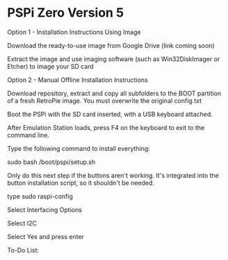 # PSPi Zero Version 5
 
Option 1 - Installation Instructions Using Image

Download the ready-to-use image from Google Drive (link coming soon)

Extract the image and use imaging software (such as Win32DiskImager or Etcher) to image your SD card

Option 2 - Manual Offline Installation Instructions

Download repository, extract and copy all subfolders to the BOOT partition of a fresh RetroPie image. You must overwrite the original config.txt

Boot the PSPi with the SD card inserted, with a USB keyboard attached.

After Emulation Station loads, press F4 on the keyboard to exit to the command line.

Type the following command to install everything:

sudo bash /boot/pspi/setup.sh

Only do this next step if the buttons aren't working. It's integrated into the button installation script, so it shouldn't be needed.

type sudo raspi-config

Select Interfacing Options

Select I2C

Select Yes and press enter

To-Do List:

